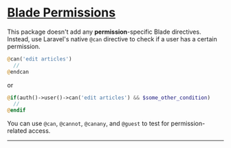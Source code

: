 # <u>Blade Permissions</u>

This package doesn't add any **permission**-specific Blade directives. 
Instead, use Laravel's native `@can` directive to check if a user has a certain permission.

```php
@can('edit articles')
  //
@endcan
```
or
```php
@if(auth()->user()->can('edit articles') && $some_other_condition)
  //
@endif
```

You can use `@can`, `@cannot`, `@canany`, and `@guest` to test for permission-related access.

---
